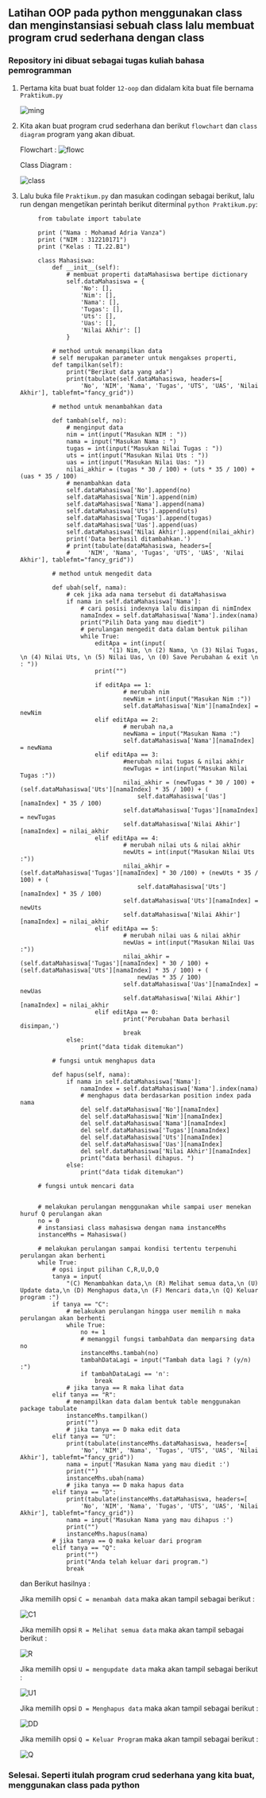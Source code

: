 ## Latihan  OOP pada python menggunakan class dan menginstansiasi sebuah class lalu  membuat program crud sederhana dengan class

### Repository ini dibuat sebagai tugas kuliah bahasa pemrogramman

1. Pertama kita buat buat folder `12-oop` dan didalam kita buat file bernama `Praktikum.py`

    ![ming](https://user-images.githubusercontent.com/115931631/206891301-853db359-ecaf-4917-820e-338937d361c9.png)
    
2. Kita akan buat program crud sederhana dan berikut `flowchart` dan `class diagram` program yang akan dibuat.

      Flowchart :
      ![flowc](https://user-images.githubusercontent.com/115931631/206892090-2776d230-6ee3-4d7c-99a4-3a7f39ca65f1.png)

      Class Diagram :

      ![class](https://user-images.githubusercontent.com/115931631/206892207-48a35dd1-6dea-4f77-bb47-8accbceee0d7.png)


3. Lalu buka file `Praktikum.py` dan masukan codingan sebagai berikut, lalu run dengan mengetikan perintah berikut diterminal `python Praktikum.py`:

            from tabulate import tabulate

            print ("Nama : Mohamad Adria Vanza")
            print ("NIM : 312210171")
            print ("Kelas : TI.22.B1")

            class Mahasiswa:
                def __init__(self):
                    # membuat properti dataMahasiswa bertipe dictionary
                    self.dataMahasiswa = {
                        'No': [],
                        'Nim': [],
                        'Nama': [],
                        'Tugas': [],
                        'Uts': [],
                        'Uas': [],
                        'Nilai Akhir': []
                    }

                # method untuk menampilkan data
                # self merupakan parameter untuk mengakses properti,
                def tampilkan(self):
                    print("Berikut data yang ada")
                    print(tabulate(self.dataMahasiswa, headers=[
                        'No', 'NIM', 'Nama', 'Tugas', 'UTS', 'UAS', 'Nilai Akhir'], tablefmt="fancy_grid"))

                # method untuk menambahkan data

                def tambah(self, no):
                    # menginput data
                    nim = int(input("Masukan NIM : "))
                    nama = input("Masukan Nama : ")
                    tugas = int(input("Masukan Nilai Tugas : "))
                    uts = int(input("Masukan Nilai Uts : "))
                    uas = int(input("Masukan Nilai Uas: "))
                    nilai_akhir = (tugas * 30 / 100) + (uts * 35 / 100) + (uas * 35 / 100)
                    # menambahkan data
                    self.dataMahasiswa['No'].append(no)
                    self.dataMahasiswa['Nim'].append(nim)
                    self.dataMahasiswa['Nama'].append(nama)
                    self.dataMahasiswa['Uts'].append(uts)
                    self.dataMahasiswa['Tugas'].append(tugas)
                    self.dataMahasiswa['Uas'].append(uas)
                    self.dataMahasiswa['Nilai Akhir'].append(nilai_akhir)
                    print('Data berhasil ditambahkan.')
                    # print(tabulate(dataMahasiswa, headers=[
                    #     'NIM', 'Nama', 'Tugas', 'UTS', 'UAS', 'Nilai Akhir'], tablefmt="fancy_grid"))

                # method untuk mengedit data

                def ubah(self, nama):
                    # cek jika ada nama tersebut di dataMahasiswa
                    if nama in self.dataMahasiswa['Nama']:
                        # cari posisi indexnya lalu disimpan di nimIndex
                        namaIndex = self.dataMahasiswa['Nama'].index(nama)
                        print("Pilih Data yang mau diedit")
                        # perulangan mengedit data dalam bentuk pilihan
                        while True:
                            editApa = int(input(
                                "(1) Nim, \n (2) Nama, \n (3) Nilai Tugas, \n (4) Nilai Uts, \n (5) Nilai Uas, \n (0) Save Perubahan & exit \n : "))
                            print("")

                            if editApa == 1:
                                    # merubah nim
                                    newNim = int(input("Masukan Nim :"))
                                    self.dataMahasiswa['Nim'][namaIndex] = newNim
                            elif editApa == 2:
                                    # merubah na,a
                                    newNama = input("Masukan Nama :")
                                    self.dataMahasiswa['Nama'][namaIndex] = newNama
                            elif editApa == 3:
                                    #merubah nilai tugas & nilai akhir
                                    newTugas = int(input("Masukan Nilai Tugas :"))
                                    nilai_akhir = (newTugas * 30 / 100) + (self.dataMahasiswa['Uts'][namaIndex] * 35 / 100) + (
                                        self.dataMahasiswa['Uas'][namaIndex] * 35 / 100)
                                    self.dataMahasiswa['Tugas'][namaIndex] = newTugas
                                    self.dataMahasiswa['Nilai Akhir'][namaIndex] = nilai_akhir
                            elif editApa == 4:
                                    # merubah nilai uts & nilai akhir
                                    newUts = int(input("Masukan Nilai Uts :"))
                                    nilai_akhir = (self.dataMahasiswa['Tugas'][namaIndex] * 30 /100) + (newUts * 35 / 100) + (
                                        self.dataMahasiswa['Uts'][namaIndex] * 35 / 100)
                                    self.dataMahasiswa['Uts'][namaIndex] = newUts
                                    self.dataMahasiswa['Nilai Akhir'][namaIndex] = nilai_akhir
                            elif editApa == 5:
                                    # merubah nilai uas & nilai akhir
                                    newUas = int(input("Masukan Nilai Uas :"))
                                    nilai_akhir = (self.dataMahasiswa['Tugas'][namaIndex] * 30 / 100) + (self.dataMahasiswa['Uts'][namaIndex] * 35 / 100) + (
                                        newUas * 35 / 100)
                                    self.dataMahasiswa['Uas'][namaIndex] = newUas
                                    self.dataMahasiswa['Nilai Akhir'][namaIndex] = nilai_akhir
                            elif editApa == 0:
                                    print('Perubahan Data berhasil disimpan,')
                                    break
                    else:
                        print("data tidak ditemukan")

                # fungsi untuk menghapus data

                def hapus(self, nama):
                    if nama in self.dataMahasiswa['Nama']:
                        namaIndex = self.dataMahasiswa['Nama'].index(nama)
                        # menghapus data berdasarkan position index pada nama
                        del self.dataMahasiswa['No'][namaIndex]
                        del self.dataMahasiswa['Nim'][namaIndex]
                        del self.dataMahasiswa['Nama'][namaIndex]
                        del self.dataMahasiswa['Tugas'][namaIndex]
                        del self.dataMahasiswa['Uts'][namaIndex]
                        del self.dataMahasiswa['Uas'][namaIndex]
                        del self.dataMahasiswa['Nilai Akhir'][namaIndex]
                        print("data berhasil dihapus. ")
                    else:
                        print("data tidak ditemukan")

            # fungsi untuk mencari data


            # melakukan perulangan menggunakan while sampai user menekan huruf Q perulangan akan
            no = 0
            # instansiasi class mahasiswa dengan nama instanceMhs
            instanceMhs = Mahasiswa()

            # melakukan perulangan sampai kondisi tertentu terpenuhi perulangan akan berhenti
            while True:
                # opsi input pilihan C,R,U,D,Q
                tanya = input(
                    "(C) Menambahkan data,\n (R) Melihat semua data,\n (U) Update data,\n (D) Menghapus data,\n (F) Mencari data,\n (Q) Keluar program :")
                if tanya == "C":
                    # melakukan perulangan hingga user memilih n maka perulangan akan berhenti
                    while True:
                        no += 1
                        # memanggil fungsi tambahData dan memparsing data no
                        instanceMhs.tambah(no)
                        tambahDataLagi = input("Tambah data lagi ? (y/n) :")
                        if tambahDataLagi == 'n':
                            break
                    # jika tanya == R maka lihat data
                elif tanya == "R":
                    # menampilkan data dalam bentuk table menggunakan package tabulate
                    instanceMhs.tampilkan()
                    print("")
                    # jika tanya == D maka edit data
                elif tanya == "U":
                    print(tabulate(instanceMhs.dataMahasiswa, headers=[
                        'No', 'NIM', 'Nama', 'Tugas', 'UTS', 'UAS', 'Nilai Akhir'], tablefmt="fancy_grid"))
                    nama = input('Masukan Nama yang mau diedit :')
                    print("")
                    instanceMhs.ubah(nama)
                    # jika tanya == D maka hapus data
                elif tanya == "D":
                    print(tabulate(instanceMhs.dataMahasiswa, headers=[
                        'No', 'NIM', 'Nama', 'Tugas', 'UTS', 'UAS', 'Nilai Akhir'], tablefmt="fancy_grid"))
                    nama = input('Masukan Nama yang mau dihapus :')
                    print("")
                    instanceMhs.hapus(nama)
                # jika tanya == Q maka keluar dari program
                elif tanya == "Q":
                    print("")
                    print("Anda telah keluar dari program.")
                    break


      dan Berikut hasilnya :
      
      Jika memilih opsi `C = menambah data` maka akan tampil sebagai berikut :
      
      ![C1](https://user-images.githubusercontent.com/115931631/206892275-0e51b5eb-80bb-408e-8dd5-ee84a18475fa.png)

      Jika memilih opsi `R = Melihat semua data` maka akan tampil sebagai berikut :
      
      ![R](https://user-images.githubusercontent.com/115931631/206892294-3a2cced1-7c3f-4d92-9e0e-466e2253e78f.png)

      Jika memilih opsi `U = mengupdate data` maka akan tampil sebagai berikut :
      
      ![U1](https://user-images.githubusercontent.com/115931631/206892445-7ef2d27f-4dbd-41b9-a3cc-50e82b892648.png)
      
      Jika memilih opsi `D = Menghapus data` maka akan tampil sebagai berikut :
      
      ![DD](https://user-images.githubusercontent.com/115931631/206892799-488dc7ce-a72b-4c0b-9c25-241e575fb6c0.png)

      Jika memilih opsi `Q = Keluar Program` maka akan tampil sebagai berikut :
      
      ![Q](https://user-images.githubusercontent.com/115931631/206892748-76d494d9-abf7-4a73-b52a-571e146be949.png)

### Selesai. Seperti itulah program crud sederhana yang kita buat, menggunakan class pada python
